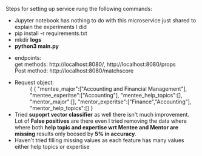 Steps for setting up service rung the following commands:<br>
<ul>
<li> Jupyter notebook has nothing to do with this microservice just shared to explain the experiments I did</li>
<li>pip install -r requirements.txt </li>
<li>mkdir <b>logs</b><br></li>
<li><b>python3 main.py</b></li>
  <li><dl>endpoints:
<dt>get methods: <a>http://localhost:8080/</a>, <a>http://localhost:8080/props</a></dt>
<dt>Post method: <a>http://localhost:8080/matchscore</a></dt>
</dl></li>
<li>Request object:</li>
    <dd>{
    {
    "mentee_major":["Accounting and Financial Management"],
    "mentee_experitse":["Accounting"],
    "mentee_help_topics":[],
    "mentor_major":[],
    "mentor_experitse":["Finance","Accounting"],
    "mentor_help_topics":[]
}</dd>
 <li>Tried <b>supoprt vector classifier</b> as well there isn't much improvement. Lot of <b>False positives</b> are there even I tried removing the data where where both <b>help topic and expertise wrt Mentee and Mentor are missing</b> results only boosed by <b>5% in accuracy</b>.</li>
  <li>Haven't tried filling missing values as each feature has many values either help topics or expertise</li>
</ul>


